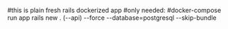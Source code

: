 #this is plain fresh rails dockerized app
#only needed:
#docker-compose run app rails new . (--api) --force --database=postgresql --skip-bundle